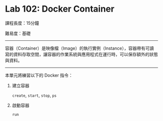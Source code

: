# Lab 102: Docker Container

課程長度：15分鐘

難易度：基礎

----

容器（Container）是映像檔（Image）的執行實例（Instance），容器帶有可讀寫的資料存取空間，讓容器的作業系統與應用程式在運行時，可以保存額外的狀態與資料。

----

本單元將練習以下的 Docker 指令：

1. 建立容器

   `create`, `start`, `stop`, `ps`

2. 啟動容器

   `run`
